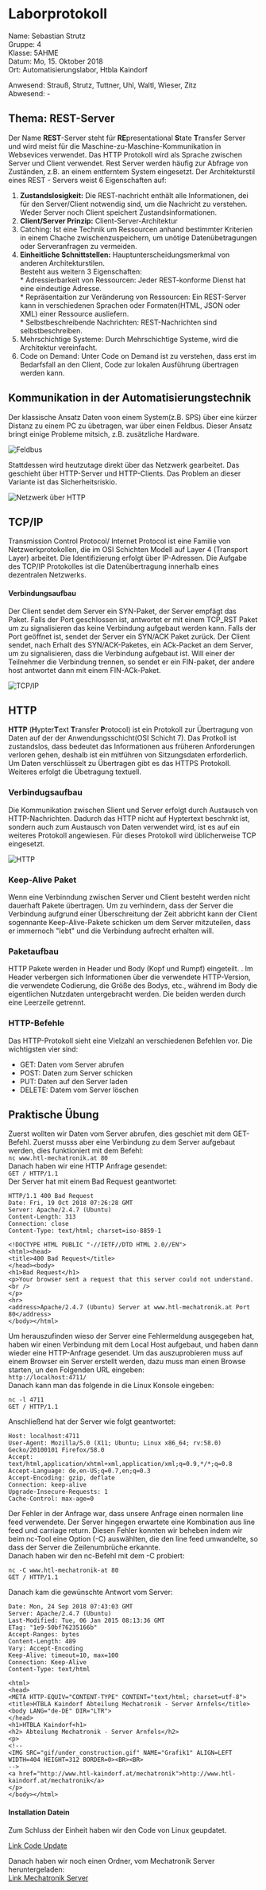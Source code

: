 # Laborprotokoll  
Name: Sebastian Strutz  
Gruppe: 4  
Klasse: 5AHME  
Datum: Mo, 15. Oktober 2018  
Ort: Automatisierungslabor, Htbla Kaindorf  
  
Anwesend: Strauß, Strutz, Tuttner, Uhl, Waltl, Wieser, Zitz  
Abwesend: -  
## Thema: REST-Server  
Der Name **REST**-Server steht für **RE**presentational **S**tate **T**ransfer Server und wird meist für die Maschine-zu-Maschine-Kommunikation in Websevices verwendet. Das HTTP Protokoll wird als Sprache zwischen Server und Client verwendet. Rest Server werden häufig zur Abfrage von Zuständen, z.B. an einem entferntem System eingesetzt.
Der Architekturstil eines REST - Servers weist 6 Eigenschaften auf:  
1. **Zustandslosigkeit:** Die REST-nachricht enthält alle Informationen, dei für den Server/Client notwendig sind, um die Nachricht zu verstehen. Weder Server noch Client speichert Zustandsinformationen.  
2. **Client/Server Prinzip:** Client-Server-Architektur  
3. Catching: Ist eine Technik um Ressourcen anhand bestimmter Kriterien in einem Chache zwischenzuspeichern, um unötige Datenübetragungen oder Serveranfragen zu vermeiden.
4. **Einheitliche Schnittstellen:** Hauptunterscheidungsmerkmal von anderen Architekturstilen.   
Besteht aus weitern 3 Eigenschaften:  
              * Adressierbarkeit von Ressourcen: Jeder REST-konforme Dienst hat eine eindeutige Adresse.  
              * Repräsentaition zur Veränderung von Ressourcen: Ein REST-Server kann in verschiedenen Sprachen oder Formaten(HTML, JSON oder XML)   einer Ressource ausliefern.  
              * Selbstbeschreibende Nachrichten: REST-Nachrichten sind selbstbeschreiben.  
5. Mehrschichtige Systeme: Durch Mehrschichtige Systeme, wird die Architektur vereinfacht.  
6. Code on Demand: Unter Code on Demand ist zu verstehen, dass erst im Bedarfsfall an den Client, Code zur lokalen Ausführung übertragen werden kann.  

## Kommunikation in der Automatisierungstechnik  
Der klassische Ansatz Daten voon einem System(z.B. SPS) über eine kürzer Distanz zu einem PC zu übetragen, war über einen Feldbus. Dieser Ansatz bringt einige Probleme mitsich, z.B. zusätzliche Hardware. 
  
![Feldbus](https://github.com/HTLMechatronics/m14-la1-sx/blob/strsem13/strsem13/Feldbus.png)
  
Stattdessen wird heutzutage direkt über das Netzwerk gearbeitet. Das geschieht über HTTP-Server und HTTP-Clients. Das Problem an dieser Variante ist das Sicherheitsriskio.  
  
![Netzwerk über HTTP](https://github.com/HTLMechatronics/m14-la1-sx/blob/strsem13/strsem13/Netzwerk%20%C3%BCber%20HTTP.png)  

## TCP/IP

Transmission Control Protocol/ Internet Protocol ist eine Familie von Netzwerkprotokollen, die im OSI Schichten Modell auf Layer 4 (Transport Layer) arbeitet. Die Identifizierung erfolgt über IP-Adressen. Die Aufgabe des TCP/IP Protokolles ist die Datenübertragung innerhalb eines dezentralen Netzwerks. 

#### Verbindungsaufbau
Der Client sendet dem Server ein SYN-Paket, der Server empfägt das Paket. Falls der Port geschlossen ist, antwortet er mit einem TCP_RST Paket um zu signalisieren das keine Verbindung aufgebaut werden kann. Falls der Port geöffnet ist, sendet der Server ein SYN/ACK Paket zurück. Der Client sendet, nach Erhalt des SYN/ACK-Paketes, ein ACk-Packet an dem Server, um zu signalisieren, dass die Verbindung aufgebaut ist. Will einer der Teilnehmer die Verbindung trennen, so sendet er ein FIN-paket, der andere host antwortet dann mit einem FIN-ACk-Paket. 

![TCP/IP](https://github.com/HTLMechatronics/m14-la1-sx/blob/strsem13/strsem13/Verbindungsaufbau%20TCPIP.png)
  
## HTTP  
**HTTP** (**H**ypter**T**ext **T**ransfer **P**rotocol) ist ein Protokoll zur Übertragung von Daten auf der der Anwendungsschicht(OSI Schicht 7). Das Protkoll ist zustandslos, dass bedeutet das Informationen aus früheren Anforderungen verloren gehen, deshalb ist ein mitführen von Sitzungsdaten erforderlich. Um Daten verschlüsselt zu Übertragen gibt es das HTTPS Protokoll. Weiteres erfolgt die Übetragung textuell. 

### Verbindugsaufbau 
Die Kommunikation zwischen Slient und Server erfolgt durch Austausch von HTTP-Nachrichten. Dadurch das HTTP nicht auf Hyptertext beschrnkt ist, sondern auch zum Austausch von Daten verwendet wird, ist es auf ein weiteres Protokoll angewiesen. Für dieses Protokoll wird üblicherweise TCP eingesetzt.  
  
![HTTP](https://github.com/HTLMechatronics/m14-la1-sx/blob/strsem13/strsem13/Verbindungsaufbau%20HTTP.png)
  
### Keep-Alive Paket
Wenn eine Verbinndung zwischen Server und Client besteht werden nicht dauerhaft Pakete übertragen. Um zu verhindern, dass der Server die Verbindung aufgrund einer Überschreitung der Zeit abbricht kann der Client sogennante Keep-Alive-Pakete schicken um dem Server mitzuteilen, dass er immernoch "lebt" und die Verbindung aufrecht erhalten will. 
  
### Paketaufbau
HTTP Pakete werden in Header und Body (Kopf und Rumpf) eingeteilt. . Im Header verbergen sich Informationen über die verwendete HTTP-Version, die verwendete Codierung, die Größe des Bodys, etc., während im Body die eigentlichen Nutzdaten untergebracht werden. Die beiden werden durch eine Leerzeile getrennt.
  
### HTTP-Befehle  
Das HTTP-Protokoll sieht eine Vielzahl an verschiedenen Befehlen vor. Die wichtigsten vier sind:
* GET:     Daten vom Server abrufen    
* POST:    Daten zum Server schicken   
* PUT:     Daten auf den Server laden  
* DELETE:  Datem vom Server löschen    

## Praktische Übung
Zuerst wollten wir Daten vom Server abrufen, dies geschiet mit dem GET-Befehl. Zuerst musss aber eine Verbindung zu dem Server aufgebaut werden, dies funktioniert mit dem Befehl:  
```nc www.htl-mechatronik.at 80```  
Danach haben wir eine HTTP Anfrage gesendet:    
```GET / HTTP/1.1```  
Der Server hat mit einem Bad Request geantwortet:  
```
HTTP/1.1 400 Bad Request
Date: Fri, 19 Oct 2018 07:26:28 GMT
Server: Apache/2.4.7 (Ubuntu)
Content-Length: 313
Connection: close
Content-Type: text/html; charset=iso-8859-1

<!DOCTYPE HTML PUBLIC "-//IETF//DTD HTML 2.0//EN">
<html><head>
<title>400 Bad Request</title>
</head><body>
<h1>Bad Request</h1>
<p>Your browser sent a request that this server could not understand.<br />
</p>
<hr>
<address>Apache/2.4.7 (Ubuntu) Server at www.htl-mechatronik.at Port 80</address>
</body></html>
```` 
Um herauszufinden wieso der Server eine Fehlermeldung ausgegeben hat, haben wir einen Verbindung mit dem Local Host aufgebaut, und haben dann wieder eine HTTP-Anfrage gesendet. Um das auszuprobieren muss auf einem Browser ein Server erstellt werden, dazu muss man einen Browse starten, un den Folgenden URL eingeben:  
```http://localhost:4711/```  
Danach kann man das folgende in die Linux Konsole eingeben:  
```
nc -l 4711
GET / HTTP/1.1
```` 
Anschließend hat der Server wie folgt geantwortet: 
```
Host: localhost:4711
User-Agent: Mozilla/5.0 (X11; Ubuntu; Linux x86_64; rv:58.0) Gecko/20100101 Firefox/58.0
Accept: text/html,application/xhtml+xml,application/xml;q=0.9,*/*;q=0.8
Accept-Language: de,en-US;q=0.7,en;q=0.3
Accept-Encoding: gzip, deflate
Connection: keep-alive
Upgrade-Insecure-Requests: 1
Cache-Control: max-age=0
```
Der Fehler in der Anfrage war, dass unsere Anfrage einen normalen line feed verwendete. Der Server hingegen erwartete eine Kombination aus line feed und carriage return. Diesen Fehler konnten wir beheben indem wir beim nc-Tool eine Option (-C) auswählten, die den line feed umwandelte, so dass der Server die Zeilenumbrüche erkannte.  
Danach haben wir den nc-Befehl mit dem -C probiert:  
```
nc -C www.htl-mechatronik-at 80 
GET / HTTP/1.1
```  
Danach kam die gewünschte Antwort vom Server:  
``` 
Date: Mon, 24 Sep 2018 07:43:03 GMT
Server: Apache/2.4.7 (Ubuntu)
Last-Modified: Tue, 06 Jan 2015 08:13:36 GMT
ETag: "1e9-50bf76235166b"
Accept-Ranges: bytes
Content-Length: 489
Vary: Accept-Encoding
Keep-Alive: timeout=10, max=100
Connection: Keep-Alive
Content-Type: text/html

<html>
<head>
<META HTTP-EQUIV="CONTENT-TYPE" CONTENT="text/html; charset=utf-8">
<title>HTBLA Kaindorf Abteilung Mechatronik - Server Arnfels</title>
<body LANG="de-DE" DIR="LTR">
</head>
<h1>HTBLA Kaindorf<h1>
<h2> Abteilung Mechatronik - Server Arnfels</h2>
<p>
<!--
<IMG SRC="gif/under_construction.gif" NAME="Grafik1" ALIGN=LEFT WIDTH=404 HEIGHT=312 BORDER=0><BR><BR>
-->
<a href="http://www.htl-kaindorf.at/mechatronik">http://www.htl-kaindorf.at/mechatronik</a>
</p>
</body></html>
```
#### Installation Datein 
Zum Schluss der Einheit haben wir den Code von Linux geupdatet.   

[Link Code Update](https://code.visualstudio.com/docs/?dv=linux64_deb)  

Danach haben wir noch einen Ordner, vom Mechatronik Server heruntergeladen:    
[Link Mechatronik Server](https://www.htl-mechatronik.at/gitweb/m14/?p=sx-la1.git;a=tree;f=5AHME/g3/rest-server1/src;h=7db76bd7654e762a352c2182386aa541feca6f97;hb=a4385316c2cee94cc5348ec8be6a3fb0022d5d41)
